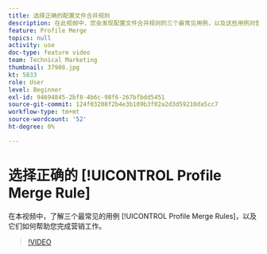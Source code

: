 ```yaml
---
title: 选择正确的配置文件合并规则
description: 在此视频中，您会发现配置文件合并规则的三个最常见用例，以及这些用例对营销工作的帮助。
feature: Profile Merge
topics: null
activity: use
doc-type: feature video
team: Technical Marketing
thumbnail: 37908.jpg
kt: 5833
role: User
level: Beginner
exl-id: 94694845-2bf8-4b6c-98f6-267bfbdd5451
source-git-commit: 124f03208f2b4e3b109b3f02a2d3d59210da5cc7
workflow-type: tm+mt
source-wordcount: '52'
ht-degree: 0%

---
```


# 选择正确的 [!UICONTROL Profile Merge Rule]

在本视频中，了解三个最常见的用例 [!UICONTROL Profile Merge Rules]，以及它们如何帮助您完成营销工作。

>[!VIDEO](https://video.tv.adobe.com/v/37908/?quality=12&learn=on)

